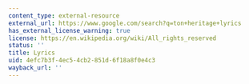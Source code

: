 ```yaml
---
content_type: external-resource
external_url: https://www.google.com/search?q=ton+heritage+lyrics
has_external_license_warning: true
license: https://en.wikipedia.org/wiki/All_rights_reserved
status: ''
title: Lyrics
uid: 4efc7b3f-4ec5-4cb2-851d-6f18a8f0e4c3
wayback_url: ''
---
```

